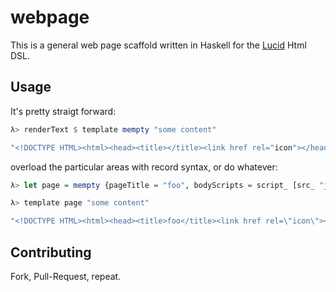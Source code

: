 # webpage

This is a general web page scaffold written in Haskell for the 
[Lucid](https://github.com/chrisdone/lucid) Html DSL.

## Usage

It's pretty straigt forward:

```haskell
λ> renderText $ template mempty "some content"

"<!DOCTYPE HTML><html><head><title></title><link href rel="icon"></head><body>some content</body></html>"
```

overload the particular areas with record syntax, or do whatever:

```haskell
λ> let page = mempty {pageTitle = "foo", bodyScripts = script_ [src_ "jquery.js"] ""}

λ> template page "some content"

"<!DOCTYPE HTML><html><head><title>foo</title><link href rel=\"icon\"></head><body>some content<script src=\"jquery.js\"></script></body></html>"
```

## Contributing

Fork, Pull-Request, repeat.
